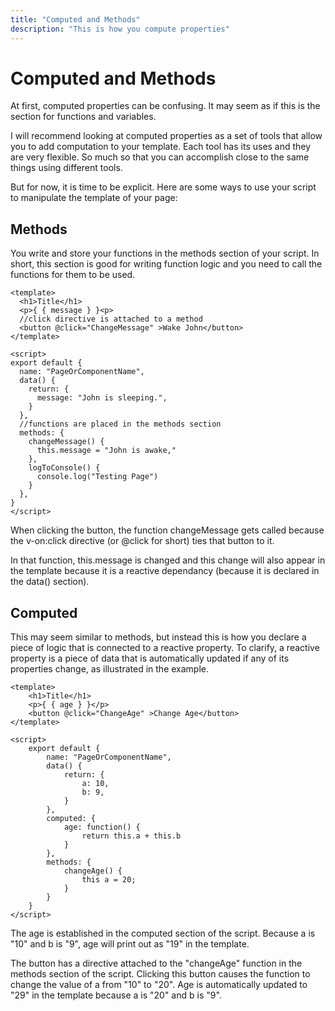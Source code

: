 ```yaml
---
title: "Computed and Methods"
description: "This is how you compute properties"
---
```


# Computed and Methods

At first, computed properties can be confusing. It may seem as if this is the section for functions and variables.

I will recommend looking at computed properties as a set of tools that allow you to add computation to your template. Each tool has its uses and they are very flexible. So much so that you can accomplish close to the same things using different tools.

But for now, it is time to be explicit. Here are some ways to use your script to manipulate the template of your page:

## Methods

You write and store your functions in the methods section of your script. In short, this section is good for writing function logic and you need to call the functions for them to be used.

```vue
<template>
  <h1>Title</h1>
  <p>{ { message } }<p>
  //click directive is attached to a method
  <button @click="ChangeMessage" >Wake John</button>
</template>

<script>
export default {
  name: "PageOrComponentName",
  data() {
    return: {
      message: "John is sleeping.",
    }
  },
  //functions are placed in the methods section
  methods: {
    changeMessage() {
      this.message = "John is awake,"
    },
    logToConsole() {
      console.log("Testing Page")
    }
  },
}
</script>
```

When clicking the button, the function changeMessage gets called because the v-on:click directive (or @click for short) ties that button to it.

In that function, this.message is changed and this change will also appear in the template because it is a reactive dependancy (because it is declared in the data() section).

## Computed

This may seem similar to methods, but instead this is how you declare a piece of logic that is connected to a reactive property. To clarify, a reactive property is a piece of data that is automatically updated if any of its properties change, as illustrated in the example.

```vue
<template>
    <h1>Title</h1>
    <p>{ { age } }</p>
    <button @click="ChangeAge" >Change Age</button>
</template>

<script>
    export default {
        name: "PageOrComponentName",
        data() {
            return: {
                a: 10,
                b: 9,
            }
        },
        computed: {
            age: function() {
                return this.a + this.b
            }
        },
        methods: {
            changeAge() {
                this a = 20;
            }
        }
    }
</script>
```
The age is established in the computed section of the script. Because a is "10" and b is "9", age will print out as "19" in the template.

The button has a directive attached to the "changeAge" function in the methods section of the script. Clicking this button causes the function to change the value of a from "10" to "20". Age is automatically updated to "29" in the template because a is "20" and b is "9".